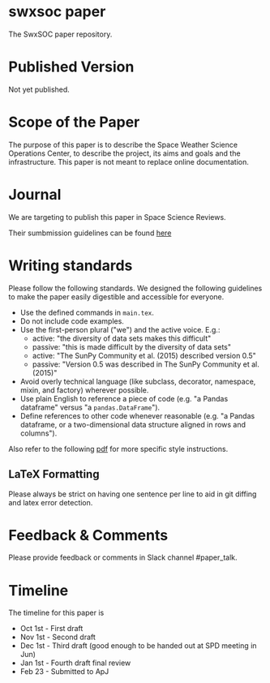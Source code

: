 # swxsoc paper
The SwxSOC paper repository.

Published Version
=================

Not yet published.

Scope of the Paper
==================
The purpose of this paper is to describe the Space Weather Science Operations Center, to describe the project, its aims and goals and the infrastructure. 
This paper is not meant to replace online documentation.

Journal
=======

We are targeting to publish this paper in Space Science Reviews.

Their sumbmission guidelines can be found [here](https://link.springer.com/journal/11214/submission-guidelines)

Writing standards
=================
Please follow the following standards. We designed the following guidelines to make the paper easily digestible and accessible for everyone.

* Use the defined commands in `main.tex`.
* Do not include code examples.
* Use the first-person plural ("we") and the active voice. E.g.:
  * active: "the diversity of data sets makes this difficult"
  * passive: "this is made difficult by the diversity of data sets"
  * active: "The SunPy Community et al. (2015) described version 0.5"
  * passive: "Version 0.5 was described in The SunPy Community et al. (2015)"
* Avoid overly technical language (like subclass, decorator, namespace, mixin, and factory) wherever possible.
* Use plain English to reference a piece of code (e.g. "a Pandas dataframe" versus "a `pandas.DataFrame`").
* Define references to other code whenever reasonable (e.g. "a Pandas dataframe, or a two-dimensional data structure aligned in rows and columns").

Also refer to the following [pdf](https://psych.uw.edu/storage/writing_center/stylepoints.pdf) for more specific style instructions.

LaTeX Formatting
----------------

Please always be strict on having one sentence per line to aid in git diffing and latex error detection.

Feedback & Comments
===================
Please provide feedback or comments in Slack channel #paper_talk.

Timeline
========
The timeline for this paper is
* Oct 1st - First draft
* Nov 1st - Second draft
* Dec 1st - Third draft (good enough to be handed out at SPD meeting in Jun)
* Jan 1st - Fourth draft final review
* Feb 23 - Submitted to ApJ